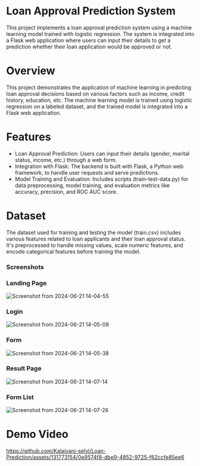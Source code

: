 # Loan Approval Prediction System

This project implements a loan approval prediction system using a machine learning model trained with logistic regression. The system is integrated into a Flask web application where users can input their details to get a prediction whether their loan application would be approved or not.

# Overview

This project demonstrates the application of machine learning in predicting loan approval decisions based on various factors such as income, credit history, education, etc. The machine learning model is trained using logistic regression on a labeled dataset, and the trained model is integrated into a Flask web application.

# Features

   -  Loan Approval Prediction: Users can input their details (gender, marital status, income, etc.) through a web form.
   - Integration with Flask: The backend is built with Flask, a Python web framework, to handle user requests and serve predictions.
   - Model Training and Evaluation: Includes scripts (train-test-data.py) for data preprocessing, model training, and evaluation metrics like accuracy, precision, and ROC AUC score.

# Dataset

The dataset used for training and testing the model (train.csv) includes various features related to loan applicants and their loan approval status. It's preprocessed to handle missing values, scale numeric features, and encode categorical features before training the model.

### Screenshots

### Landing Page
![Screenshot from 2024-06-21 14-04-55](https://github.com/Kalaivani-selvi/Loan-Prediction/assets/131773154/51073a76-7ffa-42ec-a969-e9a9352f3952)
### Login
![Screenshot from 2024-06-21 14-05-08](https://github.com/Kalaivani-selvi/Loan-Prediction/assets/131773154/0e52718b-6dac-4951-90a8-78f820a40196)
### Form
![Screenshot from 2024-06-21 14-05-38](https://github.com/Kalaivani-selvi/Loan-Prediction/assets/131773154/e6414a7d-22cf-4767-833b-35335d788dbb)
### Result Page
![Screenshot from 2024-06-21 14-07-14](https://github.com/Kalaivani-selvi/Loan-Prediction/assets/131773154/669222ed-6b29-46f9-bcb6-1a00186b3aed)
### Form List
![Screenshot from 2024-06-21 14-07-26](https://github.com/Kalaivani-selvi/Loan-Prediction/assets/131773154/3a38762b-ddaa-444f-81b0-b7c08f855e51)

# Demo Video
https://github.com/Kalaivani-selvi/Loan-Prediction/assets/131773154/0e9574f8-dbe9-4852-9725-f62ccfe85ee6




